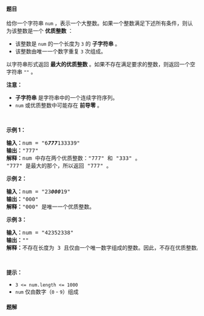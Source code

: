 #### 题目
<p>给你一个字符串 <code>num</code> ，表示一个大整数。如果一个整数满足下述所有条件，则认为该整数是一个 <strong>优质整数</strong> ：</p>

<ul>
	<li>该整数是 <code>num</code> 的一个长度为 <code>3</code> 的 <strong>子字符串</strong> 。</li>
	<li>该整数由唯一一个数字重复 <code>3</code> 次组成。</li>
</ul>

<p>以字符串形式返回 <strong>最大的优质整数</strong> 。如果不存在满足要求的整数，则返回一个空字符串 <code>""</code> 。</p>

<p><strong>注意：</strong></p>

<ul>
	<li><strong>子字符串</strong> 是字符串中的一个连续字符序列。</li>
	<li><code>num</code> 或优质整数中可能存在 <strong>前导零</strong> 。</li>
</ul>

<p>&nbsp;</p>

<p><strong>示例 1：</strong></p>

<pre>
<strong>输入：</strong>num = "6<em><strong>777</strong></em>133339"
<strong>输出：</strong>"777"
<strong>解释：</strong>num 中存在两个优质整数："777" 和 "333" 。
"777" 是最大的那个，所以返回 "777" 。
</pre>

<p><strong>示例 2：</strong></p>

<pre>
<strong>输入：</strong>num = "23<em><strong>000</strong></em>19"
<strong>输出：</strong>"000"
<strong>解释：</strong>"000" 是唯一一个优质整数。
</pre>

<p><strong>示例 3：</strong></p>

<pre>
<strong>输入：</strong>num = "42352338"
<strong>输出：</strong>""
<strong>解释：</strong>不存在长度为 3 且仅由一个唯一数字组成的整数。因此，不存在优质整数。
</pre>

<p>&nbsp;</p>

<p><strong>提示：</strong></p>

<ul>
	<li><code>3 &lt;= num.length &lt;= 1000</code></li>
	<li><code>num</code> 仅由数字（<code>0</code> - <code>9</code>）组成</li>
</ul>


 #### 题解